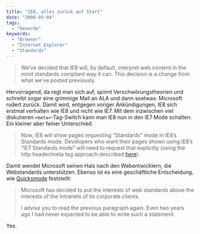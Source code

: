 ```yaml
---
title: "IE8, alles zurück auf Start"
date: "2008-03-04"
tags:
  - "Generde"
keywords:
  - "Browser"
  - "Internet Explorer"
  - "Standards"
---
```


> We’ve decided that IE8 will, by default, interpret web content in the most standards compliant way it can. This decision is a change from what we’ve posted previously.

Hervorragend, da regt man sich auf, spinnt Verschwörungstheorien und schreibt sogar eine grimmige Mail an ALA und dann soetwas: Microsoft rudert zurück. Damit wird, entgegen voriger Ankündigungen, IE8 sich erstmal verhalten wie IE8 und nicht wie IE7. Mit dem inzwischen viel diskutieren `<meta>`-Tag-Switch kann man IE8 nun in den IE7 Mode schalten. Ein kleiner aber feiner Unterschied.

> Now, IE8 will show pages requesting “Standards” mode in IE8’s Standards mode. Developers who want their pages shown using IE8’s “IE7 Standards mode” will need to request that explicitly (using the http header/meta tag approach described [here](http://alistapart.com/articles/beyonddoctype)).

Damit wendet Microsoft seinen Hals nach den Webentwicklern, die Webstandards unterstützen. Ebenso ist es eine geschäftliche Entscheidung, wie [Quicksmode](http://www.quirksmode.org/blog/archives/2008/03/ie_team_changes.html) feststellt:

> Microsoft has decided to put the interests of web standards above the interests of the Intranets of its corporate clients.
>
> I advise you to read the previous paragraph again. Even two years ago I had never expected to be able to write such a statement.

Yes.
